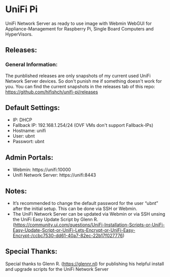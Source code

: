 # UniFi Pi
UniFi Network Server as ready to use image with Webmin WebGUI for Appliance-Management for Raspberry Pi, Single Board Computers and HyperVisors.

## Releases:
### General Information:
The punblished releases are only snapshots of my current used UniFi Network Server devices. So don't punish me if something doesn't work for you.
You can find the current snapshots in the releases tab of this repo: https://github.com/hifishch/unifi-pi/releases

## Default Settings:
* IP: DHCP
* Fallback IP: 192.168.1.254/24 (OVF VMs don't support Fallback-IPs)
* Hostname: unifi
* User: ubnt
* Passwort: ubnt

## Admin Portals:
* Webmin: https://unifi:10000
* Unifi Network Server: https://unifi:8443 

## Notes:
* It’s recommended to change the default password for the user “ubnt” after the initial setup. This can be done via SSH or Webmin.
* The UniFi Network Server can be updated via Webmin or via SSH unsing the UniFi Easy Update Script by Glenn R. (https://community.ui.com/questions/UniFi-Installation-Scripts-or-UniFi-Easy-Update-Script-or-UniFi-Lets-Encrypt-or-UniFi-Easy-Encrypt-/ccbc7530-dd61-40a7-82ec-22b17f027776)

## Special Thanks:
Special thanks to Glenn R. (https://glennr.nl) for publishing his helpful install and upgrade scripts for the UniFi Network Server
